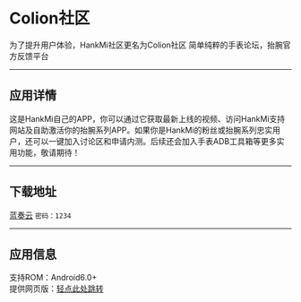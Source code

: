 # Colion社区
为了提升用户体验，HankMi社区更名为Colion社区
简单纯粹的手表论坛，抬腕官方反馈平台

***

## 应用详情
这是HankMi自己的APP，你可以通过它获取最新上线的视频、访问HankMi支持网站及自助激活你的抬腕系列APP。如果你是HankMi的粉丝或抬腕系列忠实用户，还可以一键加入讨论区和申请内测。后续还会加入手表ADB工具箱等更多实用功能，敬请期待！

***

## 下载地址
[蓝奏云](https://hankmi.lanzouw.com/b0cfepbgj) `密码：1234`

***

## 应用信息
支持ROM：Android6.0+  
提供网页版：[轻点此处跳转](https://support.qq.com/products/350783)
